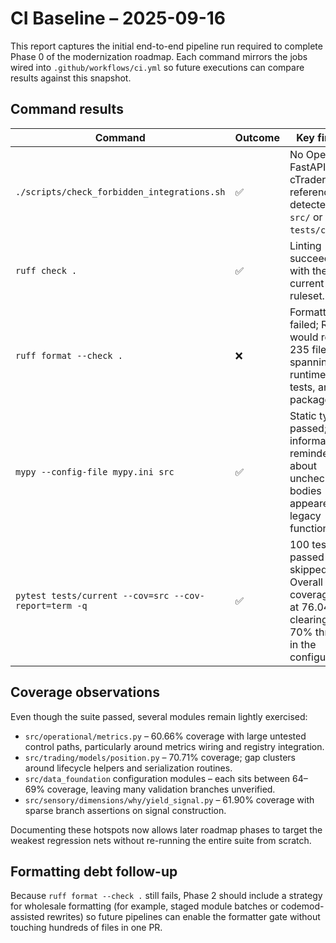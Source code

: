 # CI Baseline – 2025-09-16

This report captures the initial end-to-end pipeline run required to complete Phase 0 of the modernization roadmap. Each
command mirrors the jobs wired into `.github/workflows/ci.yml` so future executions can compare results against this snapshot.

## Command results

| Command | Outcome | Key findings |
| --- | --- | --- |
| `./scripts/check_forbidden_integrations.sh` | ✅ | No OpenAPI, FastAPI, or cTrader references detected in `src/` or `tests/current/`. |
| `ruff check .` | ✅ | Linting succeeded with the current Ruff ruleset. |
| `ruff format --check .` | ❌ | Formatting gate failed; Ruff would reformat 235 files spanning runtime code, tests, and stub packages. |
| `mypy --config-file mypy.ini src` | ✅ | Static typing passed; only informational reminders about unchecked bodies appeared for legacy functions. |
| `pytest tests/current --cov=src --cov-report=term -q` | ✅ | 100 tests passed (2 skipped). Overall coverage sits at 76.04%, clearing the 70% threshold in the configuration. |

## Coverage observations

Even though the suite passed, several modules remain lightly exercised:

* `src/operational/metrics.py` – 60.66% coverage with large untested control paths, particularly around metrics wiring and
  registry integration.
* `src/trading/models/position.py` – 70.71% coverage; gap clusters around lifecycle helpers and serialization routines.
* `src/data_foundation` configuration modules – each sits between 64–69% coverage, leaving many validation branches unverified.
* `src/sensory/dimensions/why/yield_signal.py` – 61.90% coverage with sparse branch assertions on signal construction.

Documenting these hotspots now allows later roadmap phases to target the weakest regression nets without re-running the entire
suite from scratch.

## Formatting debt follow-up

Because `ruff format --check .` still fails, Phase 2 should include a strategy for wholesale formatting (for example, staged
module batches or codemod-assisted rewrites) so future pipelines can enable the formatter gate without touching hundreds of
files in one PR.
